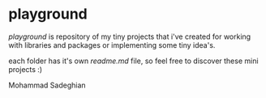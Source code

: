 # playground
*playground* is repository of my tiny projects that i've created for working with libraries and packages or implementing some tiny idea's.

each folder has it's own *readme.md* file, so feel free to discover these mini projects :)

Mohammad Sadeghian

